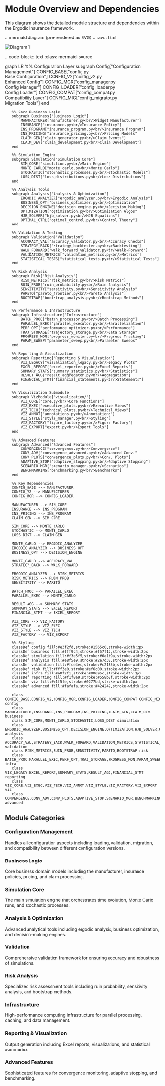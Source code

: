 # Module Overview and Dependencies

This diagram shows the detailed module structure and dependencies within the Ergodic Insurance framework.

.. mermaid diagram (pre-rendered as SVG)
.. raw:: html

   <div class="mermaid-diagram">
   <img src="/_static/mermaid/module_overview_diagram_0_481f17c4.svg" alt="Diagram 1" style="max-width: 100%; height: auto;">
   </div>

.. code-block:: text
   :class: mermaid-source

   graph LR
       %% Configuration Layer
       subgraph Config["Configuration Management"]
           CONFIG_BASE["config.py<br/>Base Configuration"]
           CONFIG_V2["config_v2.py<br/>Enhanced Config"]
           CONFIG_MGR["config_manager.py<br/>Config Manager"]
           CONFIG_LOADER["config_loader.py<br/>Config Loader"]
           CONFIG_COMPAT["config_compat.py<br/>Compatibility Layer"]
           CONFIG_MIG["config_migrator.py<br/>Migration Tools"]
       end

       %% Core Business Logic
       subgraph Business["Business Logic"]
           MANUFACTURER["manufacturer.py<br/>Widget Manufacturer"]
           INSURANCE["insurance.py<br/>Insurance Policy"]
           INS_PROGRAM["insurance_program.py<br/>Insurance Program"]
           INS_PRICING["insurance_pricing.py<br/>Pricing Models"]
           CLAIM_GEN["claim_generator.py<br/>Claim Events"]
           CLAIM_DEV["claim_development.py<br/>Claim Development"]
       end

       %% Simulation Engine
       subgraph Simulation["Simulation Core"]
           SIM_CORE["simulation.py<br/>Main Engine"]
           MONTE_CARLO["monte_carlo.py<br/>Monte Carlo"]
           STOCHASTIC["stochastic_processes.py<br/>Stochastic Models"]
           LOSS_DIST["loss_distributions.py<br/>Loss Distributions"]
       end

       %% Analysis Tools
       subgraph Analysis["Analysis & Optimization"]
           ERGODIC_ANALYZER["ergodic_analyzer.py<br/>Ergodic Analysis"]
           BUSINESS_OPT["business_optimizer.py<br/>Optimization"]
           DECISION_ENGINE["decision_engine.py<br/>Decision Making"]
           OPTIMIZATION["optimization.py<br/>Optimization Algos"]
           HJB_SOLVER["hjb_solver.py<br/>HJB Equations"]
           OPTIMAL_CTRL["optimal_control.py<br/>Control Theory"]
       end

       %% Validation & Testing
       subgraph Validation["Validation"]
           ACCURACY_VAL["accuracy_validator.py<br/>Accuracy Checks"]
           STRATEGY_BACK["strategy_backtester.py<br/>Backtesting"]
           WALK_FORWARD["walk_forward_validator.py<br/>Walk-Forward"]
           VALIDATION_METRICS["validation_metrics.py<br/>Metrics"]
           STATISTICAL_TESTS["statistical_tests.py<br/>Statistical Tests"]
       end

       %% Risk Analysis
       subgraph Risk["Risk Analysis"]
           RISK_METRICS["risk_metrics.py<br/>Risk Metrics"]
           RUIN_PROB["ruin_probability.py<br/>Ruin Analysis"]
           SENSITIVITY["sensitivity.py<br/>Sensitivity Analysis"]
           PARETO["pareto_frontier.py<br/>Pareto Analysis"]
           BOOTSTRAP["bootstrap_analysis.py<br/>Bootstrap Methods"]
       end

       %% Performance & Infrastructure
       subgraph Infrastructure["Infrastructure"]
           BATCH_PROC["batch_processor.py<br/>Batch Processing"]
           PARALLEL_EXEC["parallel_executor.py<br/>Parallelization"]
           PERF_OPT["performance_optimizer.py<br/>Performance"]
           TRAJ_STORAGE["trajectory_storage.py<br/>Data Storage"]
           PROGRESS_MON["progress_monitor.py<br/>Progress Tracking"]
           PARAM_SWEEP["parameter_sweep.py<br/>Parameter Sweeps"]
       end

       %% Reporting & Visualization
       subgraph Reporting["Reporting & Visualization"]
           VIZ_LEGACY["visualization_legacy.py<br/>Legacy Plots"]
           EXCEL_REPORT["excel_reporter.py<br/>Excel Reports"]
           SUMMARY_STATS["summary_statistics.py<br/>Statistics"]
           RESULT_AGG["result_aggregator.py<br/>Aggregation"]
           FINANCIAL_STMT["financial_statements.py<br/>Statements"]
       end

       %% Visualization Submodule
       subgraph VizModule["visualization/"]
           VIZ_CORE["core.py<br/>Core Functions"]
           VIZ_EXEC["executive_plots.py<br/>Executive Views"]
           VIZ_TECH["technical_plots.py<br/>Technical Views"]
           VIZ_ANNOT["annotations.py<br/>Annotations"]
           VIZ_STYLE["style_manager.py<br/>Styling"]
           VIZ_FACTORY["figure_factory.py<br/>Figure Factory"]
           VIZ_EXPORT["export.py<br/>Export Tools"]
       end

       %% Advanced Features
       subgraph Advanced["Advanced Features"]
           CONVERGENCE["convergence.py<br/>Convergence"]
           CONV_ADV["convergence_advanced.py<br/>Advanced Conv."]
           CONV_PLOTS["convergence_plots.py<br/>Conv. Plots"]
           ADAPTIVE_STOP["adaptive_stopping.py<br/>Adaptive Stopping"]
           SCENARIO_MGR["scenario_manager.py<br/>Scenarios"]
           BENCHMARKING["benchmarking.py<br/>Benchmarks"]
       end

       %% Key Dependencies
       CONFIG_BASE --> MANUFACTURER
       CONFIG_V2 --> MANUFACTURER
       CONFIG_MGR --> CONFIG_LOADER

       MANUFACTURER --> SIM_CORE
       INSURANCE --> INS_PROGRAM
       INS_PRICING --> INS_PROGRAM
       CLAIM_GEN --> SIM_CORE

       SIM_CORE --> MONTE_CARLO
       STOCHASTIC --> MONTE_CARLO
       LOSS_DIST --> CLAIM_GEN

       MONTE_CARLO --> ERGODIC_ANALYZER
       ERGODIC_ANALYZER --> BUSINESS_OPT
       BUSINESS_OPT --> DECISION_ENGINE

       MONTE_CARLO --> ACCURACY_VAL
       STRATEGY_BACK --> WALK_FORWARD

       ERGODIC_ANALYZER --> RISK_METRICS
       RISK_METRICS --> RUIN_PROB
       SENSITIVITY --> PARETO

       BATCH_PROC --> PARALLEL_EXEC
       PARALLEL_EXEC --> MONTE_CARLO

       RESULT_AGG --> SUMMARY_STATS
       SUMMARY_STATS --> EXCEL_REPORT
       FINANCIAL_STMT --> EXCEL_REPORT

       VIZ_CORE --> VIZ_FACTORY
       VIZ_STYLE --> VIZ_EXEC
       VIZ_STYLE --> VIZ_TECH
       VIZ_FACTORY --> VIZ_EXPORT

       %% Styling
       classDef config fill:#e3f2fd,stroke:#1565c0,stroke-width:2px
       classDef business fill:#fff9c4,stroke:#f57f17,stroke-width:2px
       classDef simulation fill:#f3e5f5,stroke:#6a1b9a,stroke-width:2px
       classDef analysis fill:#e8f5e9,stroke:#2e7d32,stroke-width:2px
       classDef validation fill:#fce4ec,stroke:#c2185b,stroke-width:2px
       classDef risk fill:#fff3e0,stroke:#ef6c00,stroke-width:2px
       classDef infra fill:#e0f2f1,stroke:#00695c,stroke-width:2px
       classDef reporting fill:#f1f8e9,stroke:#558b2f,stroke-width:2px
       classDef viz fill:#e1f5fe,stroke:#0277bd,stroke-width:2px
       classDef advanced fill:#fafafa,stroke:#424242,stroke-width:2px

       class CONFIG_BASE,CONFIG_V2,CONFIG_MGR,CONFIG_LOADER,CONFIG_COMPAT,CONFIG_MIG config
       class MANUFACTURER,INSURANCE,INS_PROGRAM,INS_PRICING,CLAIM_GEN,CLAIM_DEV business
       class SIM_CORE,MONTE_CARLO,STOCHASTIC,LOSS_DIST simulation
       class ERGODIC_ANALYZER,BUSINESS_OPT,DECISION_ENGINE,OPTIMIZATION,HJB_SOLVER,OPTIMAL_CTRL analysis
       class ACCURACY_VAL,STRATEGY_BACK,WALK_FORWARD,VALIDATION_METRICS,STATISTICAL_TESTS validation
       class RISK_METRICS,RUIN_PROB,SENSITIVITY,PARETO,BOOTSTRAP risk
       class BATCH_PROC,PARALLEL_EXEC,PERF_OPT,TRAJ_STORAGE,PROGRESS_MON,PARAM_SWEEP infra
       class VIZ_LEGACY,EXCEL_REPORT,SUMMARY_STATS,RESULT_AGG,FINANCIAL_STMT reporting
       class VIZ_CORE,VIZ_EXEC,VIZ_TECH,VIZ_ANNOT,VIZ_STYLE,VIZ_FACTORY,VIZ_EXPORT viz
       class CONVERGENCE,CONV_ADV,CONV_PLOTS,ADAPTIVE_STOP,SCENARIO_MGR,BENCHMARKING advanced

## Module Categories

### Configuration Management
Handles all configuration aspects including loading, validation, migration, and compatibility between different configuration versions.

### Business Logic
Core business domain models including the manufacturer, insurance policies, pricing, and claim processing.

### Simulation Core
The main simulation engine that orchestrates time evolution, Monte Carlo runs, and stochastic processes.

### Analysis & Optimization
Advanced analytical tools including ergodic analysis, business optimization, and decision-making engines.

### Validation
Comprehensive validation framework for ensuring accuracy and robustness of simulations.

### Risk Analysis
Specialized risk assessment tools including ruin probability, sensitivity analysis, and bootstrap methods.

### Infrastructure
High-performance computing infrastructure for parallel processing, caching, and data management.

### Reporting & Visualization
Output generation including Excel reports, visualizations, and statistical summaries.

### Advanced Features
Sophisticated features for convergence monitoring, adaptive stopping, and benchmarking.
